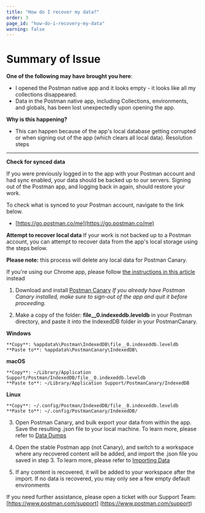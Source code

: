 ```yaml
---
title: "How do I recover my data?"
order: 3
page_id: "how-do-i-recovery-my-data"
warning: false
---
```


Summary of Issue
==============

**One of the following may have brought you here**:
- I opened the Postman native app and it looks empty - it looks like all my collections disappeared.
- Data in the Postman native app, including Collections, environments, and globals, has been lost unexpectedly upon opening the app.

**Why is this happening?**
- This can happen because of the app's local database getting corrupted or when signing out of the app (which clears all local data).
Resolution steps
--------------------------------
**Check for synced data**

If you were previously logged in to the app with your Postman account and had sync enabled, your data should be backed up to our servers. Signing out of the Postman app, and logging back in again, should restore your work.

To check what is synced to your Postman account, navigate to the link below. 
- [https://go.postman.co/me](https://go.postman.co/me)

**Attempt to recover local data**
If your work is not backed up to a Postman account, you can attempt to recover data from the app's local storage using the steps below.

**Please note:** this process will delete any local data for Postman Canary.

If you're using our Chrome app, please follow [the instructions in this article](https://support.getpostman.com/hc/en-us/articles/203837571-I-lost-all-my-data-when-I-opened-Postman) instead 

1. Download and install [Postman Canary](https://www.postman.com/downloads/canary)
_If you already have Postman Canary installed, make sure to sign-out of the app and quit it before proceeding._

2. Make a copy of the folder: **file__0.indexeddb.leveldb** in your Postman directory, and paste it into the IndexedDB folder in your PostmanCanary.

**Windows**
~~~~~~~~~~~~
**Copy**: %appdata%\Postman\IndexedDB​\file__0.indexeddb.leveldb
**Paste to**: %appdata%\PostmanCanary\IndexedDB​\
~~~~~~~~~~~~

**macOS**
~~~~~~~~~~~
**Copy**: ~/Library/Application Support/Postman/IndexedDB/file__0.indexeddb.leveldb
**Paste to**: ~/Library/Application Support/PostmanCanary/IndexedDB
~~~~~~~~~~~

**Linux**
~~~~~~~~~~~
**Copy**: ~/.config/Postman/IndexedDB/file__0.indexeddb.leveldb
**Paste to**: ~/.config/PostmanCanary/IndexedDB/
~~~~~~~~~~~~

3. Open Postman Canary, and bulk export your data from within the app. Save the resulting .json file to your local machine. To learn more, please refer to [Data Dumps](https://learning.postman.com/docs/postman/collections/data_formats/#data-dumps)

4. Open the stable Postman app (not Canary), and switch to a workspace where any recovered content will be added, and import the .json file you saved in step 3. To learn more, please refer to [Importing Data](https://learning.postman.com/docs/postman/collections/data_formats/#importing-postman-data)

5. If any content is recovered, it will be added to your workspace after the import. If no data is recovered, you may only see a few empty default environments 

If you need further assistance, please open a ticket with our Support Team: [https://www.postman.com/support] (https://www.postman.com/support)
